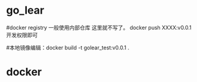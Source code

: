 # go_lear

#docker registry 一般使用内部仓库 这里就不写了。 docker push  XXXX:v0.0.1 开发权限即可

#本地镜像编辑：docker build -t golear_test:v0.0.1 .

# docker 
